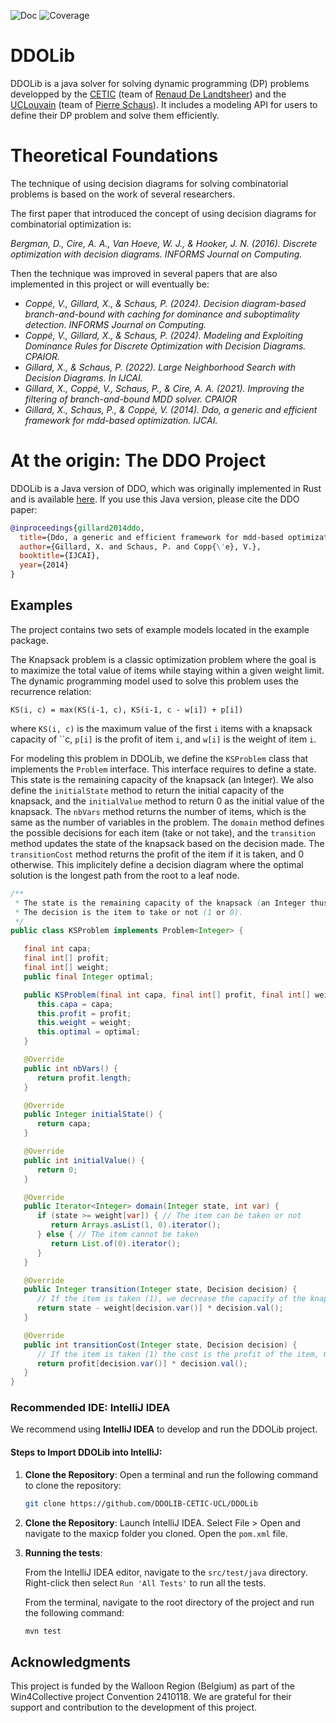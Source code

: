 

![Doc](https://github.com/DDOLIB-CETIC-UCL/DDOLib/actions/workflows/publish.yml/badge.svg)
![Coverage](https://github.com/DDOLIB-CETIC-UCL/DDOLib/actions/workflows/test.yml/badge.svg)
<!-- ![Test coverage](https://raw.githubusercontent.com/<username>/<repository>/badges/badges/<branch>/badge.svg) -->


# DDOLib

DDOLib is a java solver for solving dynamic programming (DP) problems developped 
by the [CETIC](https://www.cetic.be/) (team of [Renaud De Landtsheer](https://www.cetic.be/Renaud-DE-LANDTSHEER)) and the [UCLouvain](https://uclouvain.be/en/index.html) (team of [Pierre Schaus](https://pschaus.github.io/)).
It includes a modeling API for users to define their DP problem and solve them efficiently.


# Theoretical Foundations

The technique of using decision diagrams for solving combinatorial problems is based on the work of several researchers.

The first paper that introduced the concept of using decision diagrams for combinatorial optimization is:

*Bergman, D., Cire, A. A., Van Hoeve, W. J., & Hooker, J. N. (2016). Discrete optimization with decision diagrams. INFORMS Journal on Computing.*

Then the technique was improved in several papers that are also implemented in this project or will eventually be:

* *Coppé, V., Gillard, X., & Schaus, P. (2024). Decision diagram-based branch-and-bound with caching for dominance and suboptimality detection. INFORMS Journal on Computing.*
* *Coppé, V., Gillard, X., & Schaus, P. (2024). Modeling and Exploiting Dominance Rules for Discrete Optimization with Decision Diagrams. CPAIOR.*
* *Gillard, X., & Schaus, P. (2022). Large Neighborhood Search with Decision Diagrams. In IJCAI.*
* *Gillard, X., Coppé, V., Schaus, P., & Cire, A. A. (2021). Improving the filtering of branch-and-bound MDD solver. CPAIOR*
* *Gillard, X., Schaus, P., & Coppé, V. (2014). Ddo, a generic and efficient framework for mdd-based optimization. IJCAI.*
# At the origin: The DDO Project

DDOLib is a Java version of DDO, which was originally implemented in Rust and is available [here](https://github.com/xgillard/ddo).
If you use this Java version, please cite the DDO paper:

```bibtex
@inproceedings{gillard2014ddo,
  title={Ddo, a generic and efficient framework for mdd-based optimization},
  author={Gillard, X. and Schaus, P. and Copp{\'e}, V.},
  booktitle={IJCAI},
  year={2014}
}
```

## Examples

The project contains two sets of example models located in the example package.

The Knapsack problem is a classic optimization problem where the goal is to maximize the total value of items while staying within a given weight limit. The dynamic programming model used to solve this problem uses the recurrence relation:

`KS(i, c) = max(KS(i-1, c), KS(i-1, c - w[i]) + p[i])`

where `KS(i, c)` is the maximum value of the first `i` items with a knapsack capacity of ``c, `p[i]` is the profit of item `i`, and `w[i]` is the weight of item `i`.

For modeling this problem in DDOLib, we define the `KSProblem` class that implements the `Problem` interface. 
This interface requires to define a state. This state is the remaining capacity of the knapsack (an Integer).
We also define the `initialState` method to return the initial capacity of the knapsack, and the `initialValue` method to return 0 as the initial value of the knapsack.
The `nbVars` method returns the number of items, which is the same as the number of variables in the problem.
The `domain` method defines the possible decisions for each item (take or not take), and the `transition` method updates the state of the knapsack based on the decision made.
The `transitionCost` method returns the profit of the item if it is taken, and 0 otherwise.
This implicitely define a decision diagram where the optimal solution is the longest path from the root to a leaf node.

```java
/**
 * The state is the remaining capacity of the knapsack (an Integer thus).
 * The decision is the item to take or not (1 or 0).
 */
public class KSProblem implements Problem<Integer> {

   final int capa;
   final int[] profit;
   final int[] weight;
   public final Integer optimal;

   public KSProblem(final int capa, final int[] profit, final int[] weight, final Integer optimal) {
      this.capa = capa;
      this.profit = profit;
      this.weight = weight;
      this.optimal = optimal;
   }

   @Override
   public int nbVars() {
      return profit.length;
   }

   @Override
   public Integer initialState() {
      return capa;
   }

   @Override
   public int initialValue() {
      return 0;
   }

   @Override
   public Iterator<Integer> domain(Integer state, int var) {
      if (state >= weight[var]) { // The item can be taken or not
         return Arrays.asList(1, 0).iterator();
      } else { // The item cannot be taken
         return List.of(0).iterator();
      }
   }

   @Override
   public Integer transition(Integer state, Decision decision) {
      // If the item is taken (1), we decrease the capacity of the knapsack, otherwise leave it unchanged
      return state - weight[decision.var()] * decision.val();
   }

   @Override
   public int transitionCost(Integer state, Decision decision) {
      // If the item is taken (1) the cost is the profit of the item, 0 otherwise
      return profit[decision.var()] * decision.val();
   }
}
```


### Recommended IDE: IntelliJ IDEA

We recommend using **IntelliJ IDEA** to develop and run the DDOLib project.

#### Steps to Import DDOLib into IntelliJ:

1. **Clone the Repository**:
   Open a terminal and run the following command to clone the repository:
   ```bash
   git clone https://github.com/DDOLIB-CETIC-UCL/DDOLib
    ```

2. **Clone the Repository**:
   Launch IntelliJ IDEA.
   Select File > Open and navigate to the maxicp folder you cloned. 
   Open the `pom.xml` file.

3. **Running the tests**:

    From the IntelliJ IDEA editor, navigate to the `src/test/java` directory.
    Right-click then select `Run 'All Tests'` to run all the tests.

    From the terminal, navigate to the root directory of the project and run the following command:
    ```bash
    mvn test
    ```


## Acknowledgments

This project is funded by the Walloon Region (Belgium) as part of the Win4Collective project Convention 2410118. 
We are grateful for their support and contribution to the development of this project.



